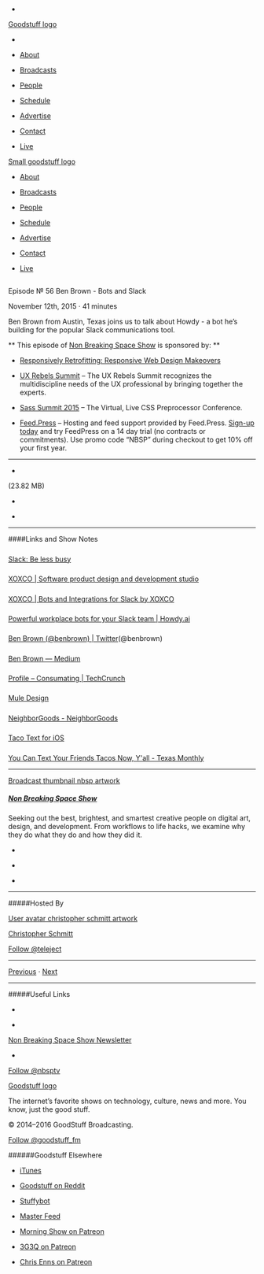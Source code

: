 

-
[Goodstuff logo](http://www.goodstuff.fm/)[](/assets/goodstuff_logo-17c1fe6f378352de5d7345f76152130b.svg)

-


-  [About](/about)

-  [Broadcasts](/broadcasts)

-  [People](/people)

-  [Schedule](/schedule)

-  [Advertise](/advertise)

-  [Contact](/contact)

-  [Live](/live)


[Small goodstuff logo](http://www.goodstuff.fm/)[](/assets/small_goodstuff_logo-bf032e72b9ec41494f4d90905f1ad619.svg)


-  [About](/about)

-  [Broadcasts](/broadcasts)

-  [People](/people)

-  [Schedule](/schedule)

-  [Advertise](/advertise)

-  [Contact](/contact)

-  [Live](/live)


##
Episode № 56
Ben Brown - Bots and Slack


November 12th, 2015
&middot;
41
minutes


Ben Brown from  Austin, Texas joins us to talk about Howdy - a bot he&rsquo;s building for the popular Slack communications tool.


**
This episode of
[Non Breaking Space Show](/nbsp)
is sponsored by:
**


-  [Responsively Retrofitting: Responsive Web Design Makeovers](http://rwdmakeover.com/)

-  [UX Rebels Summit](http://uxrebelssummit.com/?utm_source=nbsptv56&utm_medium=podcast&utm_campaign=uxrebelssummit2015) – The UX Rebels Summit recognizes the multidiscipline needs of the UX professional by bringing together the experts.

-  [Sass Summit 2015](http://sasssummit.com/?utm_source=nbsptv56&utm_medium=podcast&utm_campaign=sasssummit2015)  – The Virtual, Live CSS Preprocessor Conference.

-  [Feed.Press](http://feed.press/nbsp) – Hosting and feed support provided by Feed.Press.  [Sign-up today](http://feed.press/nbsp) and try FeedPress on a 14 day trial (no contracts or commitments). Use promo code &ldquo;NBSP&rdquo; during checkout to get 10% off your first year.


------------------------------


-
[](http://podcasts-1.feedpress.co/10609/nbsp-56.mp3)(23.82 MB)

-
[](http://twitter.com/intent/tweet?text=Non%20Breaking%20Space%20Show%20%E2%84%96%2056%20on%20@goodstuff_fm%20-%20http://goodstuff.fm/nbsp/56)

-
[](http://www.facebook.com/sharer/sharer.php?u=http://goodstuff.fm/nbsp/56)


------------------------------


####Links and Show Notes

#####
[Slack: Be less busy](https://slack.com/)


#####
[XOXCO | Software product design and development studio](http://xoxco.com/)


#####
[XOXCO | Bots and Integrations for Slack by XOXCO](http://xoxco.com/slack/)


#####
[Powerful workplace bots for your Slack team | Howdy.ai](http://howdy.ai/)


#####
[Ben Brown (@benbrown) | Twitter](https://twitter.com/BenBrown)(@benbrown)


#####
[Ben Brown — Medium](https://medium.com/@benbrown)


#####
[Profile – Consumating | TechCrunch](http://techcrunch.com/2005/08/13/profile-consumating/)


#####
[Mule Design](http://muledesign.com/)


#####
[NeighborGoods - NeighborGoods](http://neighborgoods.net/)


#####
[Taco Text for iOS](https://geo.itunes.apple.com/ca/app/taco-text/id908085908?mt=8&at=10l4Ki)


#####
[You Can Text Your Friends Tacos Now, Y'all - Texas Monthly](http://www.texasmonthly.com/the-daily-post/you-can-text-your-friends-tacos-now-yall/)


------------------------------


[Broadcast thumbnail nbsp artwork](/nbsp)[](https://goodstuffs3.s3.amazonaws.com/uploads/broadcast/image/19/broadcast_thumbnail_nbsp_artwork.png)

##### [Non Breaking Space Show](/nbsp)


Seeking out the best, brightest, and smartest creative people on digital art, design, and development. From workflows to life hacks, we examine why they do what they do and how they did it.

-
[](http://itunes.apple.com/us/podcast/the-non-breaking-space-show/id507162981)

-
[](http://feeds.goodstuff.fm/nbsp)

-
[](mailto:chris@goodstuff.fm?cc=sponsorship%40goodstuff.fm&subject=%5BGoodStuff%20FM%5D%20Sponsorship%20Inquiry%20for%20Non%20Breaking%20Space%20Show)


------------------------------


#####Hosted By


[User avatar christopher schmitt artwork](/people/christopher-schmitt)[](https://goodstuffs3.s3.amazonaws.com/uploads/user/avatar/20/user_avatar_christopher-schmitt_artwork.png)

[Christopher Schmitt](/people/christopher-schmitt)


[Follow @teleject](https://twitter.com/teleject)


------------------------------


[Previous](/nbsp/55)
&middot;
[Next](/nbsp/57)


------------------------------


#####Useful Links

-
[](mailto:chris@goodstuff.fm?subject=%5BGoodstuff%20FM%5D%20Feedback%20for%20Non%20Breaking%20Space%20Show)

-
[Non Breaking Space Show Newsletter](http://www.goodstuff.fm/nbsp/newsletter)


-
[Follow @nbsptv](https://twitter.com/nbsptv)


[Goodstuff logo](http://www.goodstuff.fm/)[](/assets/goodstuff_logo-17c1fe6f378352de5d7345f76152130b.svg)


The internet’s favorite shows on technology, culture, news and more. You know, just the good stuff.


&copy; 2014&ndash;2016 GoodStuff Broadcasting.

[Follow @goodstuff_fm](https://twitter.com/goodstufffm)


######Goodstuff Elsewhere

-  [iTunes](https://itunes.apple.com/us/artist/goodstuff-fm/id843385597?mt=2)

-  [Goodstuff on Reddit](https://www.reddit.com/r/Goodstuff_fm/)

-  [Stuffybot](http://stuffybot.goodstuff.fm)

-  [Master Feed](/master/feed)

-  [Morning Show on Patreon](https://www.patreon.com/morningshow)

-  [3G3Q on Patreon](https://www.patreon.com/3g3q)

-  [Chris Enns on Patreon](https://www.patreon.com/ichris)

